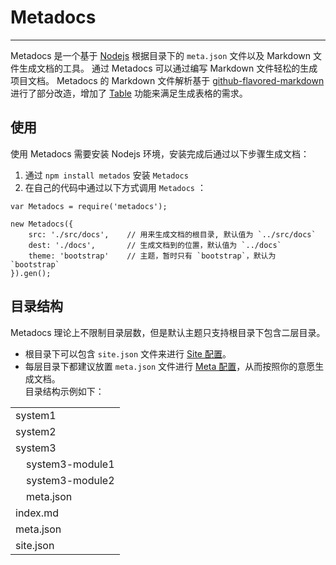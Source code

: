 Metadocs
========
--------

Metadocs 是一个基于 [Nodejs](http://nodejs.org/) 根据目录下的 `meta.json` 文件以及 Markdown 文件生成文档的工具。
通过 Metadocs 可以通过编写 Markdown 文件轻松的生成项目文档。
Metadocs 的 Markdown 文件解析基于 [github-flavored-markdown](https://github.com/github/github-flavored-markdown) 进行了部分改造，增加了 [Table](http://michelf.ca/projects/php-markdown/extra/#table) 功能来满足生成表格的需求。

使用
--------
使用 Metadocs 需要安装 Nodejs 环境，安装完成后通过以下步骤生成文档：
1. 通过 `npm install metados` 安装 `Metadocs`
2. 在自己的代码中通过以下方式调用 `Metadocs` ：

```
var Metadocs = require('metadocs');

new Metadocs({
    src: './src/docs',    // 用来生成文档的根目录, 默认值为 `../src/docs`
    dest: './docs',       // 生成文档到的位置，默认值为 `../docs`
    theme: 'bootstrap'    // 主题，暂时只有 `bootstrap`，默认为 `bootstrap`
}).gen();
```

目录结构
--------
Metadocs 理论上不限制目录层数，但是默认主题只支持根目录下包含二层目录。

- 根目录下可以包含 `site.json` 文件来进行 [Site 配置](site/index.html)。
- 每层目录下都建议放置 `meta.json` 文件进行 [Meta 配置](meta/index.html)，从而按照你的意愿生成文档。  
目录结构示例如下：

<table class="table table-striped table-condensed">
  <tr>
    <td><i class="icon-folder-close"></i> system1
  </tr>
  <tr>
    <td><i class="icon-folder-close"></i> system2
  </tr>
  <tr>
    <td><i class="icon-folder-open"></i> system3
  </tr>
  <tr>
    <td style="padding-left: 25px;"><i class="icon-folder-close"></i> system3-module1
  </tr>
  <tr>
    <td style="padding-left: 25px;"><i class="icon-folder-close"></i> system3-module2
  </tr>
  <tr>
    <td style="padding-left: 25px;"> <i class="icon-file"></i> meta.json
  </tr>
  <tr>
    <td><i class="icon-file"></i> index.md
  </tr>
  <tr>
    <td><i class="icon-file"></i> meta.json
  </tr>
  <tr>
    <td><i class="icon-file"></i> site.json
  </tr>
</table>